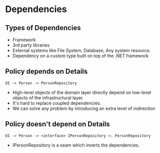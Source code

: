 # Dependencies

## Types of Dependencies

- Framework
- 3rd party libraries
- External systems like File System, Database, Any system resource.
- Dependency on a custom type built on top of the .NET framework

## Policy depends on Details

```
UI -> Person -> PersonRepository
```

- High-level objects of the domain layer directly depend on low-level objects of the infrastructural layer.
- It's hard to replace coupled dependencies.
- We can solve any problem by introducing an extra level of indirection

## Policy doesn't depend on Details

```
UI -> Person -> <interface> IPersonRepository <- PersonRepository
```

- IPersonRepository is a seam which inverts the dependencies.
